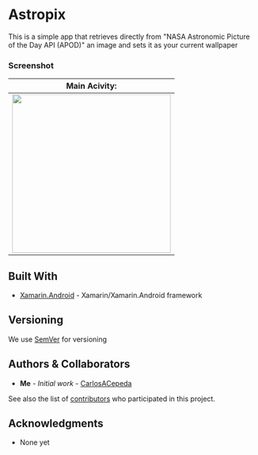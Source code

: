 # Astropix
This is a simple app that retrieves directly from "NASA Astronomic Picture of the Day API (APOD)" an image and sets it as your current wallpaper

### Screenshot

|Main Acivity:|
|-----------|
|<img src="https://i.imgur.com/y16pLKi.png" width=320>|

## Built With

* [Xamarin.Android](https://docs.microsoft.com/en-us/xamarin/android/) - Xamarin/Xamarin.Android framework

## Versioning

We use [SemVer](http://semver.org/) for versioning

## Authors & Collaborators

* **Me** - *Initial work* - [CarlosACepeda](https://github.com/CarlosACepeda)

See also the list of [contributors](https://github.com/CarlosACepeda/LiveDisplay/contributors) who participated in this project.

## Acknowledgments

* None yet
